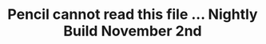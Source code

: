 ---
title: 'Pencil cannot read this file ... Nightly Build November 2nd'
redirect_to:
  - 'https://discuss.pencil2d.org/t/pencil-cannot-read-this-file-nightly-build-november-2nd/1217'
---